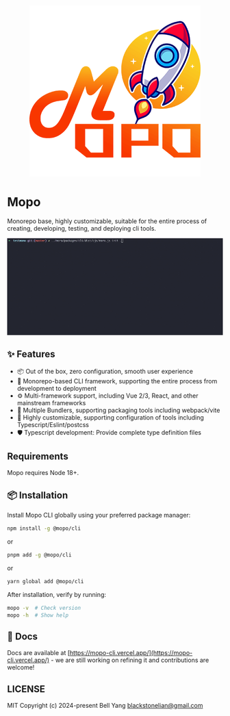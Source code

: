 <div align="center">
  <img src="https://github.com/Bellyang/mopo/blob/main/docs/public/mopo.png" alt="mopo-logo" width="400" style="max-width: 100%;">
</div>

# Mopo

Monorepo base, highly customizable, suitable for the entire process of creating, developing, testing, and deploying cli tools.

![image](https://github.com/Bellyang/mopo/blob/main/docs/public/present.gif)

## ✨ Features

* 📦 Out of the box, zero configuration, smooth user experience
* 🔨 Monorepo-based CLI framework, supporting the entire process from development to deployment
* ⚙️ Multi-framework support, including Vue 2/3, React, and other mainstream frameworks
* 🔁 Multiple Bundlers, supporting packaging tools including webpack/vite
* 🎨 Highly customizable, supporting configuration of tools including Typescript/Eslint/postcss
* 🛡 Typescript development: Provide complete type definition files

## Requirements

Mopo requires Node 18+.

## 📦 Installation

Install Mopo CLI globally using your preferred package manager:

```bash [npm]
npm install -g @mopo/cli
```
or
```bash [pnpm]
pnpm add -g @mopo/cli
```
or
```bash [yarn]
yarn global add @mopo/cli
```
After installation, verify by running:

```bash
mopo -v  # Check version
mopo -h  # Show help
```

## 📄 Docs

Docs are available at [https://mopo-cli.vercel.app/](https://mopo-cli.vercel.app/) - we are still working on refining it and contributions are welcome!

## LICENSE

MIT Copyright (c) 2024-present Bell Yang blackstonelian@gmail.com